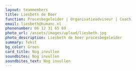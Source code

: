 ```yaml
---
layout: teammembers
title: Liesbeth de Boer
function: Procesbegeleider | Organisatieadviseur | Coach
email: liesbeth@humanc.nl
phonenumber: 06 12 31 65 69
photo_url: /assets/images/upload/liesbeth.jpg
photo_description: Liesbeth de boer procesbegeleider
summary: T﻿ekst
bg_color: Groen
card_title: Nog invullen
soundbites: Nog invullen
soundbites_text: Nog invullen
---
```

